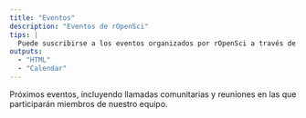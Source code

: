 ```yaml
---
title: "Eventos"
description: "Eventos de rOpenSci"
tips: |
  Puede suscribirse a los eventos organizados por rOpenSci a través de [nuestro calendario ICS](/events/index.ics). (copia el enlace y añadilo a tu servicio de calendario, por ejemplo, [Thunderbird](https://support.mozilla.org/en-US/kb/creating-new-calendars#w_on-the-network-connect-to-your-online-calendars) o Google Calendar). Si utilizas Google Calendar, [compruebacque la sincronización está activada](https://calendar.google.com/calendar/u/0/syncselect) y ten en cuenta que la sincronización puede retrasarse. Al abrir archivos .ics en OSX, es posible que tengas que cambiar la configuración (https://apple.stackexchange.com/questions/3509/can-i-set-os-x-to-automatically-open-ics-files-in-ical).
outputs:
  - "HTML"
  - "Calendar" 
---
```


Próximos eventos, incluyendo llamadas comunitarias y reuniones en las que participarán miembros de nuestro equipo.